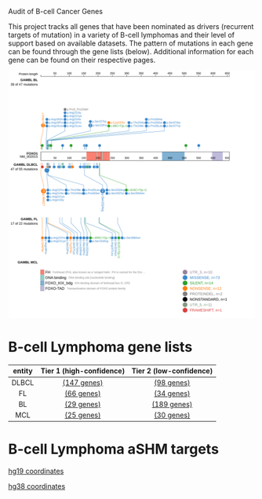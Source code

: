 Audit of B-cell Cancer Genes

This project tracks all genes that have been nominated as drivers (recurrent targets of mutation) in a variety of B-cell lymphomas and their level of support based on available datasets. The pattern 
of mutations in each gene can be found through the gene lists (below). Additional information for each gene can be found on their respective pages.

![FOXO1](images/proteinpaint/FOXO1_NM_002015.svg)

# B-cell Lymphoma gene lists
| entity | Tier 1 (high-confidence) | Tier 2 (low-confidence) |
| :-----: | :-----: | :-----: |
| DLBCL | [(147 genes)](lists/tier1_dlbcl.md) |[(98 genes)](lists/tier2_dlbcl.md) |
| FL | [(66 genes)](lists/tier1_fl.md) |[(34 genes)](lists/tier2_fl.md) |
| BL | [(29 genes)](lists/tier1_bl.md) |[(189 genes)](lists/tier2_bl.md) |
| MCL | [(25 genes)](lists/tier1_mcl.md) |[(30 genes)](lists/tier2_mcl.md) |


# B-cell Lymphoma aSHM targets
[hg19 coordinates](lists/ashm.md)

[hg38 coordinates](lists/ashm_hg38.md)
